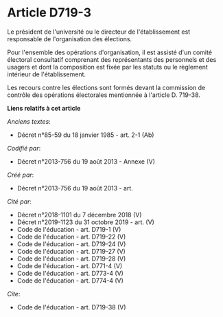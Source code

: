 # Article D719-3

Le président de l'université ou le directeur de l'établissement est responsable de l'organisation des élections. 

Pour l'ensemble des opérations d'organisation, il est assisté d'un comité électoral consultatif comprenant des représentants
des personnels et des usagers et dont la composition est fixée par les statuts ou le règlement intérieur de l'établissement. 

Les recours contre les élections sont formés devant la commission de contrôle des opérations électorales mentionnée à
l'article D. 719-38.

**Liens relatifs à cet article**

_Anciens textes_:

  - Décret n°85-59 du 18 janvier 1985 - art. 2-1 (Ab)

_Codifié par_:

  - Décret n°2013-756 du 19 août 2013 -  Annexe (V)

_Créé par_:

  - Décret n°2013-756 du 19 août 2013 - art.

_Cité par_:

  - Décret n°2018-1101 du 7 décembre 2018 (V)
  - Décret n°2019-1123 du 31 octobre 2019 - art. (V)
  - Code de l'éducation - art. D719-1 (V)
  - Code de l'éducation - art. D719-22 (V)
  - Code de l'éducation - art. D719-24 (V)
  - Code de l'éducation - art. D719-27 (V)
  - Code de l'éducation - art. D719-28 (V)
  - Code de l'éducation - art. D771-4 (V)
  - Code de l'éducation - art. D773-4 (V)
  - Code de l'éducation - art. D774-4 (V)

_Cite_:

  - Code de l'éducation - art. D719-38 (V)
